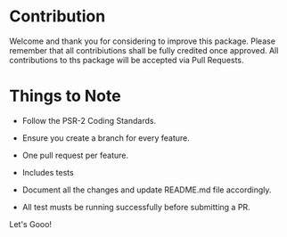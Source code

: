 # Contribution
Welcome and thank you for considering to improve this package. Please remember that all contribiutions shall be fully credited once approved. All contributions to ths package will be accepted via Pull Requests.

# Things to Note
* Follow the PSR-2 Coding Standards.

* Ensure you create a branch for every feature.

* One pull request per feature.

* Includes tests

* Document all the changes and update README.md file accordingly.

* All test musts be running successfully before submitting a PR.

Let's Gooo!




